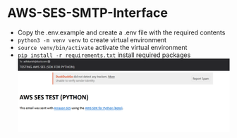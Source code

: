 # AWS-SES-SMTP-Interface

- Copy the .env.example and create a .env file with the required contents
- `python3 -m venv venv` to create virtual environment
- `source venv/bin/activate` activate the virtual environment
- `pip install -r requirements.txt` install required packages
  ![This is the test email](./Test-EMAIL.png)
